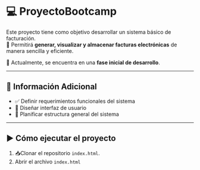 # 💻 ProyectoBootcamp

Este proyecto tiene como objetivo desarrollar un sistema básico de facturación.  
🧾 Permitirá **generar, visualizar y almacenar facturas electrónicas** de manera sencilla y eficiente.

🔧 Actualmente, se encuentra en una **fase inicial de desarrollo**.

---

## 📌 Información Adicional

- ✅ Definir requerimientos funcionales del sistema  
- 🎨 Diseñar interfaz de usuario  
- 🧠 Planificar estructura general del sistema

---

## ▶️ Cómo ejecutar el proyecto

1. 📥Clonar el repositorio `index.html`.
2. Abrir el archivo `index.html`
